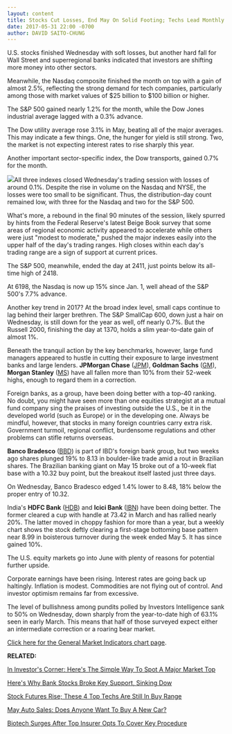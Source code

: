 ```yaml
---
layout: content
title: Stocks Cut Losses, End May On Solid Footing; Techs Lead Monthly Gains
date: 2017-05-31 22:00 -0700
author: DAVID SAITO-CHUNG
---
```









U.S. stocks finished Wednesday with soft losses, but another hard fall for Wall Street and superregional banks indicated that investors are shifting more money into other sectors.


Meanwhile, the Nasdaq composite finished the month on top with a gain of almost 2.5%, reflecting the strong demand for tech companies, particularly among those with market values of $25 billion to $100 billion or higher.


The S&P 500 gained nearly 1.2% for the month, while the Dow Jones industrial average lagged with a 0.3% advance.


The Dow utility average rose 3.1% in May, beating all of the major averages. This may indicate a few things. One, the hunger for yield is still strong. Two, the market is not expecting interest rates to rise sharply this year.


Another important sector-specific index, the Dow transports, gained 0.7% for the month.


![](https://www.investors.com/wp-content/uploads/2017/05/MP053117-161x300.png)All three indexes closed Wednesday's trading session with losses of around 0.1%. Despite the rise in volume on the Nasdaq and NYSE, the losses were too small to be significant. Thus, the distribution-day count remained low, with three for the Nasdaq and two for the S&P 500.


What's more, a rebound in the final 90 minutes of the session, likely spurred by hints from the Federal Reserve's latest Beige Book survey that some areas of regional economic activity appeared to accelerate while others were just "modest to moderate," pushed the major indexes easily into the upper half of the day's trading ranges. High closes within each day's trading range are a sign of support at current prices.


The S&P 500, meanwhile, ended the day at 2411, just points below its all-time high of 2418.


At 6198, the Nasdaq is now up 15% since Jan. 1, well ahead of the S&P 500's 7.7% advance.


Another key trend in 2017? At the broad index level, small caps continue to lag behind their larger brethren. The S&P SmallCap 600, down just a hair on Wednesday, is still down for the year as well, off nearly 0.7%. But the Russell 2000, finishing the day at 1370, holds a slim year-to-date gain of almost 1%.


Beneath the tranquil action by the key benchmarks, however, large fund managers appeared to hustle in cutting their exposure to large investment banks and large lenders. **JPMorgan Chase** ([JPM](https://research.investors.com/quote.aspx?symbol=JPM)), **Goldman Sachs** ([GM](https://research.investors.com/quote.aspx?symbol=GM)), **Morgan Stanley** ([MS](https://research.investors.com/quote.aspx?symbol=MS)) have all fallen more than 10% from their 52-week highs, enough to regard them in a correction.


Foreign banks, as a group, have been doing better with a top-40 ranking. No doubt, you might have seen more than one equities strategist at a mutual fund company sing the praises of investing outside the U.S., be it in the developed world (such as Europe) or in the developing one. Always be mindful, however, that stocks in many foreign countries carry extra risk. Government turmoil, regional conflict, burdensome regulations and other problems can stifle returns overseas.


**Banco Bradesco** ([BBD](https://research.investors.com/quote.aspx?symbol=BBD)) is part of IBD's foreign bank group, but two weeks ago shares plunged 19% to 8.13 in boulder-like trade amid a rout in Brazilian shares. The Brazilian banking giant on May 15 broke out of a 10-week flat base with a 10.32 buy point, but the breakout itself lasted just three days.


On Wednesday, Banco Bradesco edged 1.4% lower to 8.48, 18% below the proper entry of 10.32.


India's **HDFC Bank** ([HDB](https://research.investors.com/quote.aspx?symbol=HDB)) and **Icici Bank** ([IBN](https://research.investors.com/quote.aspx?symbol=IBN)) have been doing better. The former cleared a cup with handle at 73.42 in March and has rallied nearly 20%. The latter moved in choppy fashion for more than a year, but a weekly chart shows the stock deftly clearing a first-stage bottoming base pattern near 8.99 in boisterous turnover during the week ended May 5. It has since gained 10%.


The U.S. equity markets go into June with plenty of reasons for potential further upside.


Corporate earnings have been rising. Interest rates are going back up haltingly. Inflation is modest. Commodities are not flying out of control. And investor optimism remains far from excessive.


The level of bullishness among pundits polled by Investors Intelligence sank to 50% on Wednesday, down sharply from the year-to-date high of 63.1% seen in early March. This means that half of those surveyed expect either an intermediate correction or a roaring bear market.


[Click here for the General Market Indicators chart page](https://www.investors.com/wp-content/uploads/2017/05/IBD3105152625GMI.pdf).


**RELATED:**


[In Investor's Corner: Here's The Simple Way To Spot A Major Market Top](https://www.investors.com/how-to-invest/investors-corner/how-do-you-spot-a-major-market-top-easy-look-for-heavy-distribution/)


[Here's Why Bank Stocks Broke Key Support, Sinking Dow](https://www.investors.com/research/ibd-industry-themes/jpmorgan-bofa-lead-markets-lower-on-trading-worries/)


[Stock Futures Rise; These 4 Top Techs Are Still In Buy Range](https://www.investors.com/market-trend/stock-market-today/stock-futures-up-apple-chip-play-3-other-techs-still-in-buy-range/)


[May Auto Sales: Does Anyone Want To Buy A New Car?](https://www.investors.com/news/this-big-three-automaker-may-benefit-most-as-suvs-shine-again-in-may/)


[Biotech Surges After Top Insurer Opts To Cover Key Procedure](https://www.investors.com/news/technology/biotech-surges-after-unitedhealthcare-opts-to-cover-key-procedure/)


 




